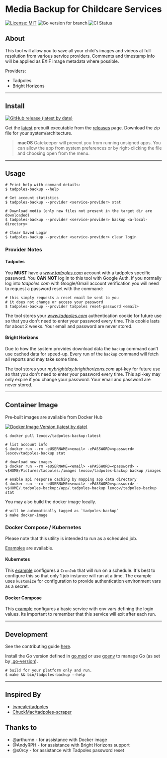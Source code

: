 # Media Backup for Childcare Services

[![License: MIT](https://img.shields.io/badge/License-MIT-red.svg)](https://opensource.org/licenses/MIT)
![Go version for branch](https://img.shields.io/github/go-mod/go-version/leocov-dev/tadpoles-backup/main)
![CI Status](https://img.shields.io/github/actions/workflow/status/leocov-dev/tadpoles-backup/ci.yml)

## About
This tool will allow you to save all your child's images and videos at full resolution from various service providers. Comments and timestamp info will be applied as EXIF image metadata where possible.

Providers:
* Tadpoles
* Bright Horizons

---
## Install
[![GitHub release (latest by date)](https://img.shields.io/github/v/release/leocov-dev/tadpoles-backup)](https://github.com/leocov-dev/tadpoles-backup/releases/latest)

Get the [latest](https://github.com/leocov-dev/tadpoles-backup/releases/latest) prebuilt
executable from the [releases](https://github.com/leocov-dev/tadpoles-backup/releases) page.
Download the zip file for your system/architecture.

> **macOS** Gatekeeper will prevent you from running unsigned apps.
> You can allow the app from system preferences or by right-clicking
> the file and choosing open from the menu.

---
## Usage

```
# Print help with command details:
$ tadpoles-backup --help

# Get account statistics
$ tadpoles-backup --provider <service-provider> stat

# Download media (only new files not present in the target dir are downloaded)
$ tadpoles-backup --provider <service-provider> backup <a-local-directory>

# Clear Saved Login
$ tadpoles-backup --provider <service-provider> clear login
```

### Provider Notes

#### Tadpoles

You **MUST** have a _www.tadpoles.com_ account with a tadpoles specific password.
You **CAN NOT** log in to this tool with Google Auth.
If you normally log into _tadpoles.com_ with Google/Gmail account verification you will need to
request a password reset with the command:
```shell
# this simply requests a reset email be sent to you
# it does not change or access your password
$ tadpoles-backup --provider tadpoles reset-password <email>
```

The tool stores your _www.tadpoles.com_ authentication cookie for future use so that you don't need to enter your password every time.
This cookie lasts for about 2 weeks. Your email and password are never stored.

#### Bright Horizons

Due to how the system provides download data the `backup` command can't use cached data for speed-up.
Every run of the `backup` command will fetch all reports and may take some time.

The tool stores your _mybrightday.brighthorizons.com_ api-key for future use so that you don't need to enter your password every time.
This api-key may only expire if you change your password. Your email and password are never stored.

---
## Container Image
Pre-built images are available from Docker Hub

[![Docker Image Version (latest by date)](https://img.shields.io/docker/v/leocov/tadpoles-backup?label=latest&sort=date)](https://hub.docker.com/r/leocov/tadpoles-backup)

```shell
$ docker pull leocov/tadpoles-backup:latest

# list account info
$ docker run --rm -eUSERNAME=<email> -ePASSWORD=<password> leocov/tadpoles-backup stat

# download new images
$ docker run --rm -eUSERNAME=<email> -ePASSWORD=<password> -v$HOME/Pictures/tadpoles:/images leocov/tadpoles-backup backup /images

# enable api response caching by mapping app data directory
$ docker run --rm -eUSERNAME=<email> -ePASSWORD=<password> -v$HOME/.tadpoles-backup:/app/.tadpoles-backup leocov/tadpoles-backup stat
```

You may also build the docker image locally.
```shell
# will be automatically tagged as `tadpoles-backup`
$ make docker-image
```

### Docker Compose / Kubernetes

Please note that this utility is intended to run as a scheduled job.

[Examples](examples) are available.

#### Kubernetes

This [example](examples/kubernetes) configures a `CronJob` that will run on a schedule. It's best to configure
this so that only 1 job instance will run at a time. The example uses `kustomize` for
configuration to provide authentication environment vars as a secret.

#### Docker Compose

This [example](examples/docker-compose.yml) configures a basic service with env
vars defining the login values. Its important to remember that this service will
exit after each run.

---
## Development

See the contributing guide [here](CONTRIBUTING.md).

Install the Go version defined in [go.mod](go.mod) or use [goenv](https://github.com/syndbg/goenv) to manage Go (as set by [.go-version](.go-version)).

```
# build for your platform only and run.
$ make && bin/tadpoles-backup --help
```

---
## Inspired By
* [twneale/tadpoles](https://github.com/twneale/tadpoles)
* [ChuckMac/tadpoles-scraper](https://github.com/ChuckMac/tadpoles-scraper)

## Thanks to
* @arthurnn - for assistance with Docker image
* @AndyRPH - for assistance with Bright Horizons support
* @s0rcy - for assistance with Tadpoles password reset
